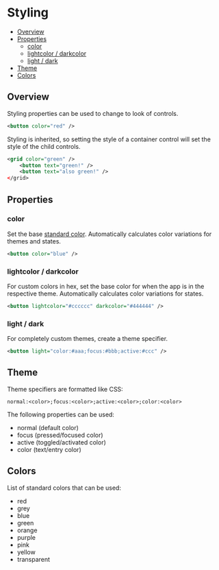 ﻿
# Styling
* [Overview](#overview)
* [Properties](#properties)
	* [color](#color)
	* [lightcolor / darkcolor](#lightcolor--darkcolor)
	* [light / dark](#light--dark)
* [Theme](#theme)
* [Colors](#colors)



## Overview
Styling properties can be used to change to look of controls.

````xml
<button color="red" />
````

Styling is inherited, so setting the style of a container control will set the style of the child controls.

````xml
<grid color="green" />
    <button text="green!" />
    <button text="also green!" />
</grid>
````



## Properties



### color
Set the base [standard color](#colors). Automatically calculates color variations for themes and states.

````xml
<button color="blue" />
````




### lightcolor / darkcolor
For custom colors in hex, set the base color for when the app is in the respective theme. Automatically calculates color variations for states.

````xml
<button lightcolor="#cccccc" darkcolor="#444444" />
````



### light / dark
For completely custom themes, create a theme specifier.

````xml
<button light="color:#aaa;focus:#bbb;active:#ccc" />
````



## Theme
Theme specifiers are formatted like CSS:

````
normal:<color>;focus:<color>;active:<color>;color:<color>
````

The following properties can be used:

* normal (default color)
* focus (pressed/focused color)
* active (toggled/activated color)
* color (text/entry color)




## Colors
List of standard colors that can be used:

* red
* grey
* blue
* green
* orange
* purple
* pink
* yellow
* transparent
